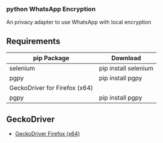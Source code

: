 ### python WhatsApp Encryption
An privacy adapter to use WhatsApp with local encryption

## Requirements

|pip Package|Download|
| --- | --- |
|selenium| pip install selenium|
|pgpy| pip install pgpy|
|GeckoDriver for Firefox (x64)| |
|pgpy| pip install pgpy|

## GeckoDriver
* [GeckoDriver Firefox (x64)](https://github.com/mozilla/geckodriver/releases/download/v0.31.0/geckodriver-v0.31.0-win64.zip)
